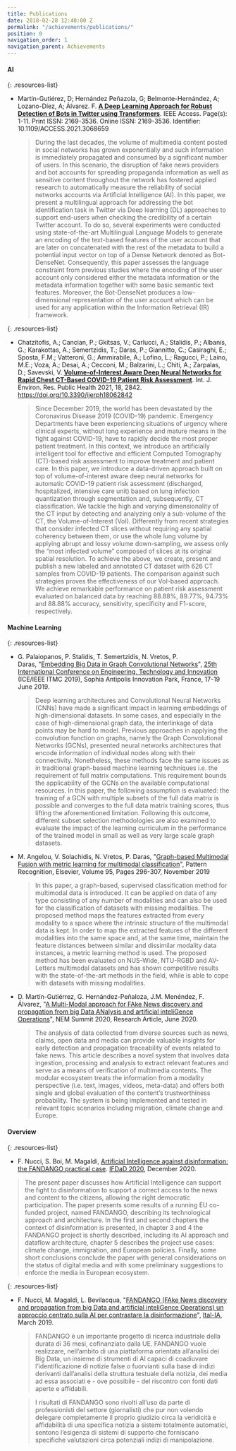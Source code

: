```yaml
---
title: Publications
date: 2018-02-28 12:40:00 Z
permalink: "/achievements/publications/"
position: 0
navigation_order: 1
navigation_parent: Achievements
---
```


#### AI

{: .resources-list}
* Martín-Gutiérez, D; Hernández Peñazola, G; Belmonte-Hernández, A; Lozano-Díez, A; Álvarez. F. **[A Deep Learning Approach for Robust Detection of Bots in Twitter using Transformers](https://ieeexplore.ieee.org/stamp/stamp.jsp?tp=&arnumber=9385071)**. IEEE Access. Page(s): 1-11. Print ISSN: 2169-3536. Online ISSN: 2169-3536. Identifier: 10.1109/ACCESS.2021.3068659

  > During the last decades, the volume of multimedia content posted in social networks has grown exponentially and such information is immediately propagated and consumed by a significant number of users. In this scenario, the disruption of fake news providers and bot accounts for spreading propaganda information as well as sensitive content throughout the network has fostered applied research to automatically measure the reliability of social networks accounts via Artificial Intelligence (AI). In this
paper, we present a multilingual approach for addressing the bot identification task in Twitter via Deep learning (DL) approaches to support end-users when checking the credibility of a certain Twitter account. To do so, several experiments were conducted using state-of-the-art Multilingual Language Models to generate an encoding of the text-based features of the user account that are later on concatenated with the rest of the metadata to build a potential input vector on top of a Dense Network denoted as Bot-DenseNet. Consequently, this paper assesses the language constraint from previous studies where the encoding of the user account only considered either the metadata information or the metadata information together with some basic semantic text features. Moreover, the Bot-DenseNet produces a low-dimensional representation of the user account which can be used for any application within the Information Retrieval (IR) framework.

{: .resources-list}
* Chatzitofis, A.; Cancian, P.; Gkitsas, V.; Carlucci, A.; Stalidis, P.; Albanis, G.; Karakottas, A.; Semertzidis, T.; Daras, P.; Giannitto, C.; Casiraghi, E.; Sposta, F.M.; Vatteroni, G.; Ammirabile, A.; Lofino, L.; Ragucci, P.; Laino, M.E.; Voza, A.; Desai, A.; Cecconi, M.; Balzarini, L.; Chiti, A.; Zarpalas, D.; Savevski, V. **[Volume-of-Interest Aware Deep Neural Networks for Rapid Chest CT-Based COVID-19 Patient Risk Assessment](https://www.mdpi.com/1660-4601/18/6/2842/htm)**. Int. J. Environ. Res. Public Health 2021, 18, 2842. https://doi.org/10.3390/ijerph18062842

  > Since December 2019, the world has been devastated by the Coronavirus Disease 2019 (COVID-19) pandemic. Emergency Departments have been experiencing situations of urgency where clinical experts, without long experience and mature means in the fight against COVID-19, have to rapidly decide the most proper patient treatment. In this context, we introduce an artificially intelligent tool for effective and efficient Computed Tomography (CT)-based risk assessment to improve treatment and patient care. In this paper, we introduce a data-driven approach built on top of volume-of-interest aware deep neural networks for automatic COVID-19 patient risk assessment (discharged, hospitalized, intensive care unit) based on lung infection quantization through segmentation and, subsequently, CT classification. We tackle the high and varying dimensionality of the CT input by detecting and analyzing only a sub-volume of the CT, the Volume-of-Interest (VoI). Differently from recent strategies that consider infected CT slices without requiring any spatial coherency between them, or use the whole lung volume by applying abrupt and lossy volume down-sampling, we assess only the “most infected volume” composed of slices at its original spatial resolution. To achieve the above, we create, present and publish a new labeled and annotated CT dataset with 626 CT samples from COVID-19 patients. The comparison against such strategies proves the effectiveness of our VoI-based approach. We achieve remarkable performance on patient risk assessment evaluated on balanced data by reaching 88.88%, 89.77%, 94.73% and 88.88% accuracy, sensitivity, specificity and F1-score, respectively.

#### Machine Learning

{: .resources-list}
* G. Palaiopanos, P. Stalidis, T. Semertzidis, N. Vretos, P. Daras, "[Embedding Big Data in Graph Convolutional Networks](https://doi.org/10.1109/ICE.2019.8792632)", [25th International Conference on Engineering, Technology and Innovation](http://www.ice-conference.org/) (ICE/IEEE ITMC 2019), Sophia Antipolis Innovation Park, France, 17-19 June 2019.

  > Deep learning architectures and Convolutional Neural Networks (CNNs) have made a significant impact in learning embeddings of high-dimensional datasets. In some cases, and especially in the case of high-dimensional graph data, the interlinkage of data points may be hard to model. Previous approaches in applying the convolution function on graphs, namely the Graph Convolutional Networks (GCNs), presented neural networks architectures that encode information of individual nodes along with their connectivity. Nonetheless, these methods face the same issues as in traditional graph-based machine learning techniques i.e. the requirement of full matrix computations. This requirement bounds the applicability of the GCNs on the available computational resources. In this paper, the following assumption is evaluated: the training of a GCN with multiple subsets of the full data matrix is possible and converges to the full data matrix training scores, thus lifting the aforementioned limitation. Following this outcome, different subset selection methodologies are also examined to evaluate the impact of the learning curriculum in the performance of the trained model in small as well as very large scale graph datasets.

* M. Angelou, V. Solachidis, N. Vretos, P. Daras, "[Graph-based Multimodal Fusion with metric learning for multimodal classification](https://doi.org/10.1016/j.patcog.2019.06.013)", Pattern Recognition, Elsevier, Volume 95, Pages 296-307, November 2019

  > In this paper, a graph-based, supervised classification method for multimodal data is introduced. It can be applied on data of any type consisting of any number of modalities and can also be used for the classification of datasets with missing modalities. The proposed method maps the features extracted from every modality to a space where the intrinsic structure of the multimodal data is kept. In order to map the extracted features of the different modalities into the same space and, at the same time, maintain the feature distances between similar and dissimilar modality data instances, a metric learning method is used. The proposed method has been evaluated on NUS-Wide, NTU-RGBD and AV-Letters multimodal datasets and has shown competitive results with the state-of-the-art methods in the field, while is able to cope with datasets with missing modalities.

* D. Martín-Gutiérrez, G. Hernández-Peñaloza, J.M. Menéndez, F. Álvarez, "[A Multi-Modal approach for FAke News discovery and propagation from big Data ANalysis and artificial inteliGence Operations](https://nem-initiative.org/wp-content/uploads/2020/07/1-5-a_multimodal_approach_for_fake_news_discovery_and_propagation.pdf)", NEM Summit 2020, Research Article, June 2020.

  > The analysis of data collected from diverse sources such as news, claims, open data and media can provide valuable insights for early detection and propagation traceability of events related to fake news. This article describes a novel system that involves data ingestion, processing and analysis to extract relevant features and serve as a means of verification of multimedia contents. The modular ecosystem treats the information from a modality perspective (i.e. text, images, videos, meta-data) and offers both single and global evaluation of the content’s trustworthiness probability. The system is being implemented and tested in relevant topic scenarios including migration, climate change and Europe.

#### Overview

{: .resources-list}

* F. Nucci, S. Boi, M. Magaldi, [Artificial Intelligence against disinformation: the FANDANGO practical case](http://ceur-ws.org/Vol-2781/paper3.pdf). [IFDaD 2020](http://ceur-ws.org/Vol-2781/), December 2020.

 > The present paper discusses how Artificial Intelligence can support the fight to disinformation to support a correct access to the news and content to the citizens, allowing the right democratic participation. The paper presents some results of a running EU co-funded project, named FANDANGO, describing its technological approach and architecture. In the first and second chapters the context of disinformation is presented, in chapter 3 and 4 the FANDANGO project is shortly described, including its AI approach and dataflow architecture, chapter 5 describes the project use cases: climate change, immigration, and European policies. Finally, some short conclusions conclude the paper with general considerations on the status of digital media and with some preliminary suggestions to enforce the media in European ecosystem. 

{: .resources-list}

* F. Nucci, M. Magaldi, L. Bevilacqua, "[FANDANGO (FAke News discovery and propagation from big Data and artificial inteliGence Operations) un approccio centrato sulla AI per contrastare la disinformazione](http://www.ital-ia.it/workshop/ai-for-media-and-entertainment)", [Ital-IA](http://www.ital-ia.it), March 2019.

  > FANDANGO è un importante progetto di ricerca industriale della durata di 36 mesi, cofinanziato dalla UE. FANDANGO vuole realizzare, nell’ambito di una piattaforma orientata all’analisi dei Big Data, un insieme di strumenti di AI capaci di coadiuvare l’identificazione di notizie false o fuorvianti sulla base di indizi derivanti dall’analisi della struttura testuale della notizia, dei media ad essa associati e - ove possibile - del riscontro con fonti dati aperte e affidabili.

  > I risultati di FANDANGO sono rivolti all’uso da parte di professionisti del settore (giornalisti) che pur non volendo delegare completamente il proprio giudizio circa la veridicità e affidabilità di una specifica notizia a sistemi totalmente automatici, sentono l’esigenza di sistemi di supporto che forniscano specifiche valutazioni circa potenziali indizi di manipolazione.